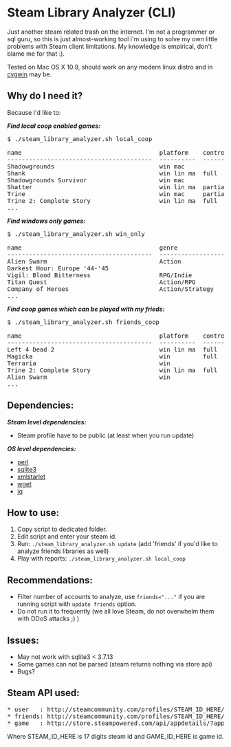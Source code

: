 Steam Library Analyzer (CLI)
======================

Just another steam related trash on the internet.
I'm not a programmer or sql guru, so this is just almost-working tool i'm using to solve my own little problems with Steam client limitations. My knowledge is empirical, don't blame me for that :).

Tested on Mac OS X 10.9, should work on any modern linux distro and in [cygwin](http://cygwin.com) may be.


Why do I need it?
-----------

Because I'd like to:

***Find local coop enabled games:***
<pre>
$ ./steam_library_analyzer.sh local_coop

name                                      platform    controller
----------------------------------------  ----------  ----------
Shadowgrounds                             win mac               
Shank                                     win lin ma  full      
Shadowgrounds Survivor                    win mac               
Shatter                                   win lin ma  partial   
Trine                                     win mac     partial   
Trine 2: Complete Story                   win lin ma  full      
...
</pre>

***Find windows only games:***
<pre>
$ ./steam_library_analyzer.sh win_only

name                                      genre                                               controller
----------------------------------------  --------------------------------------------------  ----------
Alien Swarm                               Action                                                        
Darkest Hour: Europe '44-'45                                                                            
Vigil: Blood Bitterness                   RPG/Indie                                                     
Titan Quest                               Action/RPG                                                    
Company of Heroes                         Action/Strategy                                               
...
</pre>

***Find coop games which can be played with my frieds:***
<pre>
$ ./steam_library_analyzer.sh friends_coop

name                                      platform    controll  count  comrades
----------------------------------------  ----------  --------  -----  ------------------------------
Left 4 Dead 2                             win lin ma  full      3      John, Bill, Kevin
Magicka                                   win         full      3      Foo, Bill, Kevin 
Terraria                                  win                   3      John, Bill, Kevin
Trine 2: Complete Story                   win lin ma  full      2      Bill, Bar
Alien Swarm                               win                   2      Foo, Bill
...
</pre>



Dependencies:
-----------

***Steam level dependencies:***

* Steam profile have to be public (at least when you run update)
     
***OS level dependencies:***

* [perl](http://perl.org)
* [sqlite3](http://sqlite.org)
* [xmlstarlet](http://xmlstar.sourceforge.net)
* [wget](http://gnu.org/s/wget)
* [jq](http://stedolan.github.io/jq)


How to use:
-----------

1. Copy script to dedicated folder.
2. Edit script and enter your steam id.
3. Run: ``` ./steam_library_analyzer.sh update ``` (add 'friends' if you'd like to analyze friends libraries as well)
4. Play with reports: ``` ./steam_library_analyzer.sh local_coop ```

Recommendations:
-----------

* Filter number of accounts to analyze, use ``` friends="..." ``` if you are running script with ``` update friends ``` option.
* Do not run it to frequently (we all love Steam, do not overwhelm them with DDoS attacks ;) )

Issues:
-----------

* May not work with sqlite3 < 3.7.13
* Some games can not be parsed (steam returns nothing via store api)
* Bugs?

Steam API used:
-----------
<pre>
* user   : http://steamcommunity.com/profiles/STEAM_ID_HERE/games?tab=all&xml=1
* friends: http://steamcommunity.com/profiles/STEAM_ID_HERE/friends?xml=1
* game   : http://store.steampowered.com/api/appdetails/?appids=GAME_ID_HERE&cc=us&l=english
</pre>
Where STEAM_ID_HERE is 17 digits steam id
and GAME_ID_HERE is game id.
